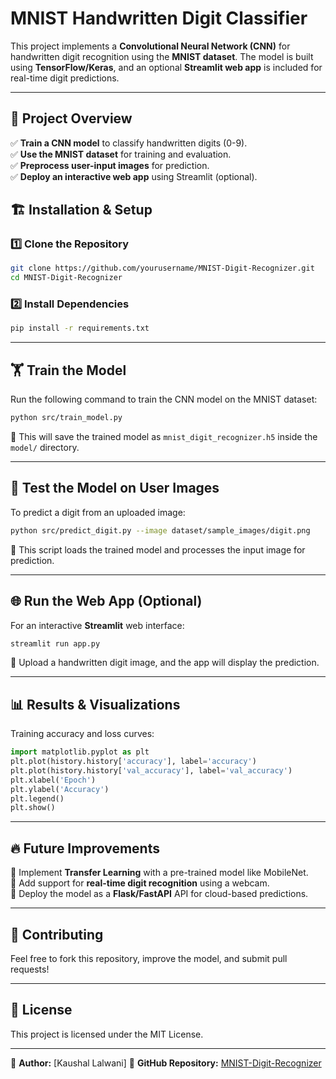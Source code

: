 # **MNIST Handwritten Digit Classifier**

This project implements a **Convolutional Neural Network (CNN)** for handwritten digit recognition using the **MNIST dataset**. The model is built using **TensorFlow/Keras**, and an optional **Streamlit web app** is included for real-time digit predictions.

---

## 🚀 **Project Overview**

✅ **Train a CNN model** to classify handwritten digits (0-9).  
✅ **Use the MNIST dataset** for training and evaluation.  
✅ **Preprocess user-input images** for prediction.  
✅ **Deploy an interactive web app** using Streamlit (optional).  


## 🏗 **Installation & Setup**

### 1️⃣ **Clone the Repository**
```sh
git clone https://github.com/yourusername/MNIST-Digit-Recognizer.git
cd MNIST-Digit-Recognizer
```

### 2️⃣ **Install Dependencies**
```sh
pip install -r requirements.txt
```

---

## 🏋️ **Train the Model**

Run the following command to train the CNN model on the MNIST dataset:
```sh
python src/train_model.py
```
🔹 This will save the trained model as `mnist_digit_recognizer.h5` inside the `model/` directory.

---

## 🎯 **Test the Model on User Images**

To predict a digit from an uploaded image:
```sh
python src/predict_digit.py --image dataset/sample_images/digit.png
```
🔹 This script loads the trained model and processes the input image for prediction.

---

## 🌐 **Run the Web App (Optional)**

For an interactive **Streamlit** web interface:
```sh
streamlit run app.py
```
🔹 Upload a handwritten digit image, and the app will display the prediction.

---

## 📊 **Results & Visualizations**

Training accuracy and loss curves:
```python
import matplotlib.pyplot as plt
plt.plot(history.history['accuracy'], label='accuracy')
plt.plot(history.history['val_accuracy'], label='val_accuracy')
plt.xlabel('Epoch')
plt.ylabel('Accuracy')
plt.legend()
plt.show()
```

---

## 🔥 **Future Improvements**

🚀 Implement **Transfer Learning** with a pre-trained model like MobileNet.  
🚀 Add support for **real-time digit recognition** using a webcam.  
🚀 Deploy the model as a **Flask/FastAPI** API for cloud-based predictions.  

---

## 🤝 **Contributing**
Feel free to fork this repository, improve the model, and submit pull requests!

---

## 📝 **License**
This project is licensed under the MIT License.

---

📌 **Author:** [Kaushal Lalwani] 
📌 **GitHub Repository:** [MNIST-Digit-Recognizer](https://github.com/KaushalLalwani/MNIST-Digit-Recognizer)

